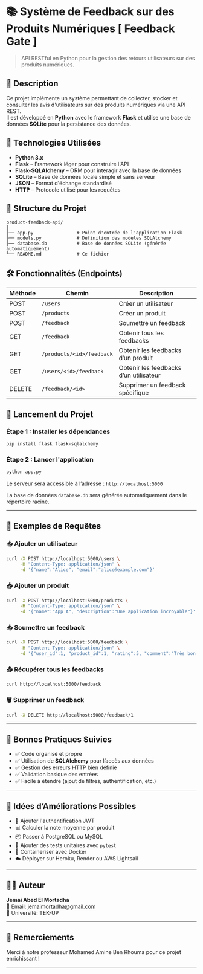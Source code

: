 # 📚 Système de Feedback sur des Produits Numériques [ Feedback Gate ]

> API RESTful en Python pour la gestion des retours utilisateurs sur des produits numériques.

## 🧾 Description

Ce projet implémente un système permettant de collecter, stocker et consulter les avis d'utilisateurs sur des produits numériques via une API REST.  
Il est développé en **Python** avec le framework **Flask** et utilise une base de données **SQLite** pour la persistance des données.

## 🔧 Technologies Utilisées

- **Python 3.x**
- **Flask** – Framework léger pour construire l'API
- **Flask-SQLAlchemy** – ORM pour interagir avec la base de données
- **SQLite** – Base de données locale simple et sans serveur
- **JSON** – Format d'échange standardisé
- **HTTP** – Protocole utilisé pour les requêtes

## 📁 Structure du Projet

```
product-feedback-api/
│
├── app.py                # Point d'entrée de l'application Flask
├── models.py             # Définition des modèles SQLAlchemy
├── database.db           # Base de données SQLite (générée automatiquement)
└── README.md             # Ce fichier

```

## 🛠️ Fonctionnalités (Endpoints)

| Méthode | Chemin                        | Description                             |
|--------|-------------------------------|-----------------------------------------|
| POST   | `/users`                      | Créer un utilisateur                    |
| POST   | `/products`                   | Créer un produit                        |
| POST   | `/feedback`                   | Soumettre un feedback                   |
| GET    | `/feedback`                   | Obtenir tous les feedbacks              |
| GET    | `/products/<id>/feedback`     | Obtenir les feedbacks d’un produit      |
| GET    | `/users/<id>/feedback`        | Obtenir les feedbacks d’un utilisateur  |
| DELETE | `/feedback/<id>`              | Supprimer un feedback spécifique        |

## 🚀 Lancement du Projet

### Étape 1 : Installer les dépendances

```bash
pip install flask flask-sqlalchemy
```

### Étape 2 : Lancer l'application

```bash
python app.py
```

Le serveur sera accessible à l’adresse : `http://localhost:5000`

La base de données `database.db` sera générée automatiquement dans le répertoire racine.

---

## 🧪 Exemples de Requêtes

### 📥 Ajouter un utilisateur

```bash
curl -X POST http://localhost:5000/users \
     -H "Content-Type: application/json" \
     -d '{"name":"Alice", "email":"alice@example.com"}'
```

### 📥 Ajouter un produit

```bash
curl -X POST http://localhost:5000/products \
     -H "Content-Type: application/json" \
     -d '{"name":"App A", "description":"Une application incroyable"}'
```

### 📥 Soumettre un feedback

```bash
curl -X POST http://localhost:5000/feedback \
     -H "Content-Type: application/json" \
     -d '{"user_id":1, "product_id":1, "rating":5, "comment":"Très bon produit!"}'
```

### 📤 Récupérer tous les feedbacks

```bash
curl http://localhost:5000/feedback
```

### 🗑️ Supprimer un feedback

```bash
curl -X DELETE http://localhost:5000/feedback/1
```

---

## 🧼 Bonnes Pratiques Suivies

- ✅ Code organisé et propre
- ✅ Utilisation de **SQLAlchemy** pour l’accès aux données
- ✅ Gestion des erreurs HTTP bien définie
- ✅ Validation basique des entrées
- ✅ Facile à étendre (ajout de filtres, authentification, etc.)

---

## 🧩 Idées d’Améliorations Possibles

- 🔐 Ajouter l'authentification JWT
- 📊 Calculer la note moyenne par produit
- 📦 Passer à PostgreSQL ou MySQL
- 🧪 Ajouter des tests unitaires avec `pytest`
- 🐳 Containeriser avec Docker
- ☁️ Déployer sur Heroku, Render ou AWS Lightsail

---

## 👨‍💻 Auteur

**Jemai Abed El Mortadha**  
📧 Email: jemaimortadha@gmail.com  
🏫 Université: TEK-UP

---

## 📢 Remerciements

Merci à notre professeur Mohamed Amine Ben Rhouma pour ce projet enrichissant !

---
